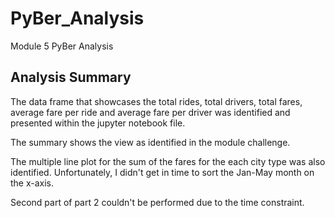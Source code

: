 # PyBer_Analysis
Module 5 PyBer Analysis
## Analysis Summary

The data frame that showcases the total rides, total drivers, total fares, average fare per ride and average fare per driver was identified and presented within the jupyter notebook file. 

The summary shows the view as identified in the module challenge. 

The multiple line plot for the sum of the fares for the each city type was also identified.  Unfortunately, I didn't get in time to sort the Jan-May month on the x-axis. 

Second part of part 2 couldn't be performed due to the time constraint.  

